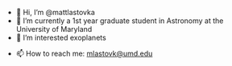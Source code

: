 - 👋 Hi, I’m @mattlastovka
- 🌱 I’m currently a 1st year graduate student in Astronomy at the University of Maryland 
- 👀 I’m interested exoplanets
<!--- 💞️ I’m looking to collaborate on ... --->
- 📫 How to reach me: mlastovk@umd.edu

<!---
mattlastovka/mattlastovka is a ✨ special ✨ repository because its `README.md` (this file) appears on your GitHub profile.
You can click the Preview link to take a look at your changes.
--->
